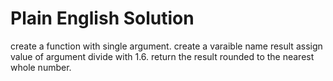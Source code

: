 # Plain English Solution
create a function with single argument.
create a varaible name result assign value of argument divide with 1.6.
return the result rounded to the nearest whole number.